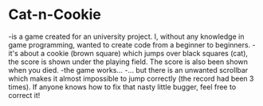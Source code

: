 # Cat-n-Cookie
-is a game created for an university project. I, without any knowledge in game programming, wanted to create code from a beginner to beginners. 
-it's about a cookie (brown square) which jumps over black squares (cat), the score is shown under the playing field. The score is also been shown when you died. 
-the game works... 
-... but there is an unwanted scrollbar which makes it almost impossible to jump correctly (the record had been 3 times). If anyone knows how to fix that nasty little bugger, feel free to correct it!
